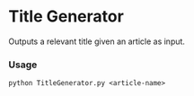 # Title Generator
Outputs a relevant title given an article as input.

### Usage
```
python TitleGenerator.py <article-name>
```
